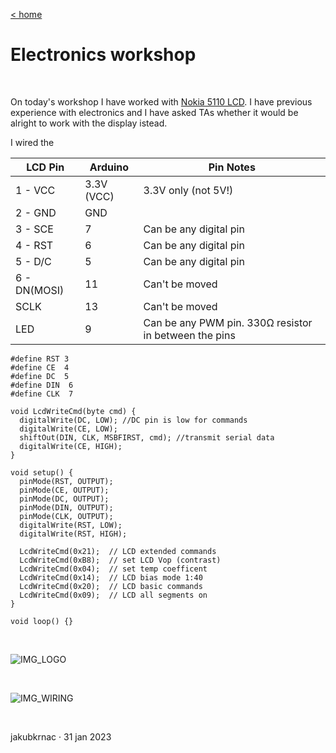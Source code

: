 [< home](https://github.com/jakubkrnac/journal)

# Electronics workshop

&nbsp;

On today's workshop I have worked with [Nokia 5110 LCD](https://www.sparkfun.com/products/10168). I have previous experience with electronics and I have asked TAs whether it would be alright to work with the display istead.

I wired the

| LCD Pin	     | Arduino    | Pin	Notes              |
|--------------|------------|------------------------|
| 1 - VCC      | 3.3V (VCC) | 3.3V only (not 5V!)    |
| 2 - GND	     | GND	      |                        |
| 3 - SCE	     | 7          |	Can be any digital pin |
| 4 - RST	     | 6	        |	Can be any digital pin |
| 5 - D/C	     | 5	        |	Can be any digital pin |
| 6 - DN(MOSI) | 11	        | Can't be moved         |
| SCLK	       | 13         | Can't be moved         |
| LED          | 9          | Can be any PWM pin. 330Ω resistor in between the pins |


```
#define RST 3
#define CE  4
#define DC  5
#define DIN  6
#define CLK  7

void LcdWriteCmd(byte cmd) {
  digitalWrite(DC, LOW); //DC pin is low for commands
  digitalWrite(CE, LOW);
  shiftOut(DIN, CLK, MSBFIRST, cmd); //transmit serial data
  digitalWrite(CE, HIGH);
}

void setup() {
  pinMode(RST, OUTPUT);
  pinMode(CE, OUTPUT);
  pinMode(DC, OUTPUT);
  pinMode(DIN, OUTPUT);
  pinMode(CLK, OUTPUT);
  digitalWrite(RST, LOW);
  digitalWrite(RST, HIGH);
  
  LcdWriteCmd(0x21);  // LCD extended commands
  LcdWriteCmd(0xB8);  // set LCD Vop (contrast)
  LcdWriteCmd(0x04);  // set temp coefficent
  LcdWriteCmd(0x14);  // LCD bias mode 1:40
  LcdWriteCmd(0x20);  // LCD basic commands
  LcdWriteCmd(0x09);  // LCD all segments on
}

void loop() {}
```

&nbsp;

![IMG_LOGO](https://user-images.githubusercontent.com/23638332/219656977-49bbf5fd-14e9-43d3-8364-23f24cf609f7.jpg)

&nbsp;

![IMG_WIRING](https://user-images.githubusercontent.com/23638332/219656159-1bf6919d-7714-4af1-806e-25af3359b661.jpg)


&nbsp;

jakubkrnac · 31 jan 2023 

